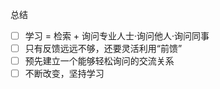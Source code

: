 总结

- [ ] 学习 = 检索 + 询问专业人士·询问他人·询问同事
- [ ] 只有反馈远远不够，还要灵活利用“前馈”
- [ ] 预先建立一个能够轻松询问的交流关系
- [ ] 不断改变，坚持学习
